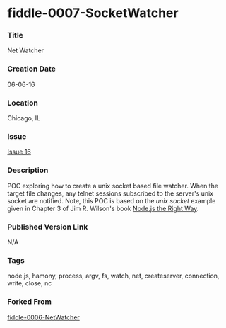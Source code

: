 fiddle-0007-SocketWatcher
======

### Title

Net Watcher


### Creation Date

06-06-16


### Location

Chicago, IL


### Issue

[Issue 16](https://github.com/bradyhouse/house/issues/16)

### Description

POC exploring how to create a unix socket based file watcher. When the target file changes, any telnet sessions 
subscribed to the server's unix socket are notified.  Note, this POC is based on the _unix socket_ example given in 
Chapter 3 of Jim R. Wilson's book [Node.js the Right Way](https://pragprog.com/book/jwnode/node-js-the-right-way).


### Published Version Link

N/A


### Tags

node.js, hamony, process, argv, fs, watch, net, createserver, connection, write, close, nc

### Forked From

[fiddle-0006-NetWatcher](../fiddle-0006-NetWatcher)
